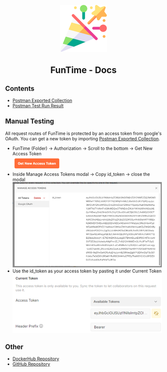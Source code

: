 <p align="center">
    <a href='https://www.nfthost.app/' rel='nofollow'>
        <img src='../public/assets/image/logo.png' alt='FunTime Logo' style="width: 150px" />
    </a>
</p>

<h1 align="center">FunTime - Docs</h1>

## Contents

<ul>
<li><a href='https://github.com/Damandeep27/FunTime/blob/main/docs/FunTime.postman_collection.json' target="_blank">Postman Exported Collection</a></li>
<li><a href='https://github.com/Damandeep27/FunTime/blob/main/docs/FunTime.postman_test_run.json' target="_blank">Postman Test Run Result</a></li>
</ul>

## Manual Testing

All request routes of FunTime is protected by an access token from google's OAuth. You can get a new token by importing [Postman Exported Collection](https://github.com/Damandeep27/FunTime/blob/main/docs/FunTime.postman_collection.json).

<ul>
<li>FunTime (Folder) -> Authorization -> Scroll to the bottom -> Get New Access Token</li>

<img src='../public/assets/image/1.png' alt='FunTime Logo' />

<li>Inside Manage Access Tokens modal -> Copy id_token -> close the modal</li>

<img src='../public/assets/image/2.png' alt='FunTime Logo' />

<li>Use the id_token as your access token by pasting it under Current Token</li>

<img src='../public/assets/image/3.png' alt='FunTime Logo' />

</ul>

## Other

<ul>
<li><a href='https://hub.docker.com/repository/docker/stephenasuncion/funtime' target="_blank">DockerHub Repository</a></li>
<li><a href='https://github.com/Damandeep27/FunTime' target="_blank">GitHub Repository</a></li>
</ul>
